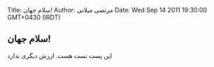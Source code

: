 Title: سلام جهان!
Author: مرتضی میلانی
Date: Wed Sep 14 2011 19:30:00 GMT+0430 (IRDT)

## سلام جهان!

این پست تست هست. ارزش دیگری ندارد
